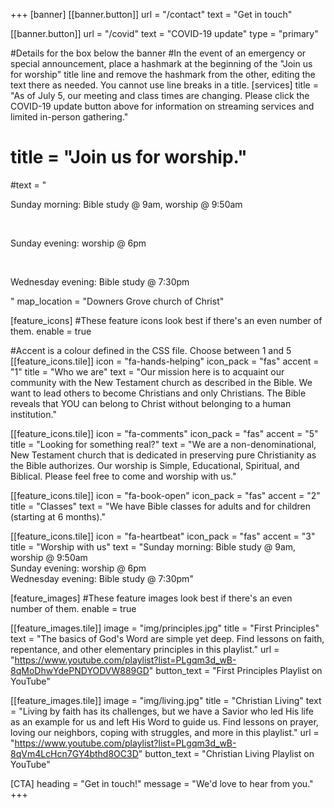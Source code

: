 +++
[banner]
  [[banner.button]]
      url = "/contact"
      text = "Get in touch"

  [[banner.button]]
      url = "/covid"
      text = "COVID-19 update"
      type = "primary"

#Details for the box below the banner
#In the event of an emergency or special announcement, place a hashmark at the beginning of the "Join us for worship" title line and remove the hashmark from the other, editing the text there as needed. You cannot use line breaks in a title.
[services]
  title = "As of July 5, our meeting and class times are changing. Please click the COVID-19 update button above for information on streaming services and limited in-person gathering."
# title = "Join us for worship."
  #text = "<p>Sunday morning: Bible study @ 9am, worship @ 9:50am</p> <br> <p>Sunday evening: worship @ 6pm</p> <br> <p>Wednesday evening: Bible study @ 7:30pm</p>"
  map_location = "Downers Grove church of Christ"

[feature_icons]
  #These feature icons look best if there's an even number of them.
  enable = true

  #Accent is a colour defined in the CSS file. Choose between 1 and 5
  [[feature_icons.tile]]
    icon = "fa-hands-helping"
    icon_pack = "fas"
    accent = "1"
    title = "Who we are"
    text = "Our mission here is to acquaint our community with the New Testament church as described in the Bible. We want to lead others to become Christians and only Christians. The Bible reveals that YOU can belong to Christ without belonging to a human institution."
    
  [[feature_icons.tile]]
    icon = "fa-comments"
    icon_pack = "fas"
    accent = "5"
    title = "Looking for something real?"
    text = "We are a non-denominational, New Testament church that is dedicated in preserving pure Christianity as the Bible authorizes. Our worship is Simple, Educational, Spiritual, and Biblical. Please feel free to come and worship with us."

  [[feature_icons.tile]]
    icon = "fa-book-open"
    icon_pack = "fas"
    accent = "2"
    title = "Classes"
    text = "We have Bible classes for adults and for children (starting at 6 months)."

  [[feature_icons.tile]]
    icon = "fa-heartbeat"
    icon_pack = "fas"
    accent = "3"
    title = "Worship with us"
    text = "Sunday morning: Bible study @ 9am, worship @ 9:50am<br>Sunday evening: worship @ 6pm<br>Wednesday evening: Bible study @ 7:30pm"

[feature_images]
#These feature images look best if there's an even number of them.
  enable = true

  [[feature_images.tile]]
    image = "img/principles.jpg"
    title = "First Principles"
    text = "The basics of God's Word are simple yet deep. Find lessons on faith, repentance, and other elementary principles in this playlist."
    url = "https://www.youtube.com/playlist?list=PLgqm3d_wB-8qMoDhwYdePNDYODVW889GD"
    button_text = "First Principles Playlist on YouTube"

  [[feature_images.tile]]
    image = "img/living.jpg"
    title = "Christian Living"
    text = "Living by faith has its challenges, but we have a Savior who led His life as an example for us and left His Word to guide us. Find lessons on prayer, loving our neighbors, coping with struggles, and more in this playlist."
    url = "https://www.youtube.com/playlist?list=PLgqm3d_wB-8qVm4LcHcn7GY4bthd8OC3D"
    button_text = "Christian Living Playlist on YouTube"

[CTA]
  heading = "Get in touch!"
  message = "We'd love to hear from you."
+++
